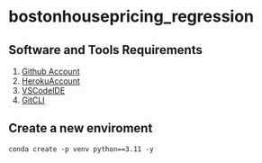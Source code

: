 # bostonhousepricing_regression

## Software and Tools Requirements

1. [Github Account](https://github.com)
2. [HerokuAccount](https://heroku.com)
3. [VSCodeIDE](https://code.visualstudio.com)
4. [GitCLI](https://git-scm.com/downloads)

## Create a new enviroment

```
conda create -p venv python==3.11 -y
```
